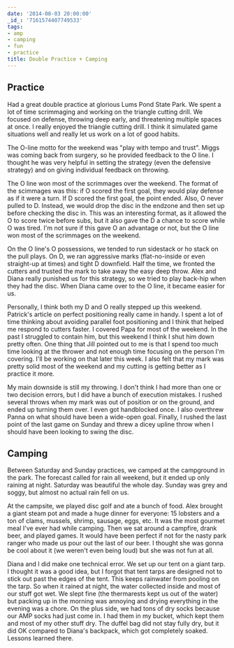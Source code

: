 ```yaml
---
date: '2014-08-03 20:00:00'
_id_: '7161574407749533'
tags:
- amp
- camping
- fun
- practice
title: Double Practice + Camping
---
```


## Practice

Had a great double practice at glorious Lums Pond State Park. We spent a lot of time scrimmaging and working on the triangle cutting drill. We focused on defense, throwing deep early, and threatening multiple spaces at once. I really enjoyed the triangle cutting drill. I think it simulated game situations well and really let us work on a lot of good habits. 

The O-line motto for the weekend was "play with tempo and trust". Miggs was coming back from surgery, so he provided feedback to the O line. I thought he was very helpful in setting the strategy (even the defensive strategy) and on giving individual feedback on throwing. 

The O line won most of the scrimmages over the weekend. The format of the scimmages was this: if O scored the first goal, they would play defense as if it were a turn. If D scored the first goal, the point ended. Also, O never pulled to D. Instead, we would drop the disc in the endzone and then set up before checking the disc in. This was an interesting format, as it allowed the O to score twice before subs, but it also gave the D a chance to score while O was tired. I'm not sure if this gave O an advantage or not, but the O line won most of the scrimmages on the weekend. 

On the O line's O possessions, we tended to run sidestack or ho stack on the pull plays. On D, we ran aggressive marks (flat-no-inside or even straight-up at times) and tight D downfield. Half the time, we fronted the cutters and trusted the mark to take away the easy deep throw. Alex and Diana really punished us for this strategy, so we tried to play back-hip when they had the disc. When Diana came over to the O line, it became easier for us. 

Personally, I think both my D and O really stepped up this weekend. Patrick's article on perfect positioning really came in handy. I spent a lot of time thinking about avoiding parallel foot positioning and I think that helped me respond to cutters faster. I covered Papa for most of the weekend. In the past I struggled to contain him, but this weekend I think I shut him down pretty often. One thing that Jill pointed out to me is that I spend too much time looking at the thrower and not enough time focusing on the person I'm covering. I'll be working on that later this week. I also felt that my mark was pretty solid most of the weekend and my cutting is getting better as I practice it more.

My main downside is still my throwing. I don't think I had more than one or two decision errors, but I did have a bunch of execution mistakes. I rushed several throws when my mark was out of position or on the ground, and ended up turning them over. I even got handblocked once. I also overthrew Panna on what should have been a wide-open goal. Finally, I rushed the last point of the last game on Sunday and threw a dicey upline throw when I should have been looking to swing the disc. 


## Camping

Between Saturday and Sunday practices, we camped at the campground in the park. The forecast called for rain all weekend, but it ended up only raining at night. Saturday was beautiful the whole day. Sunday was grey and soggy, but almost no actual rain fell on us. 

At the campsite, we played disc golf and ate a bunch of food. Alex brought a giant steam pot and made a huge dinner for everyone: 15 lobsters and a ton of clams, mussels, shrimp, sausage, eggs, etc. It was the most gourmet meal I've ever had while camping. Then we sat around a campfire, drank beer, and played games. It would have been perfect if not for the nasty park ranger who made us pour out the last of our beer. I thought she was gonna be cool about it (we weren't even being loud) but she was not fun at all.

Diana and I did make one technical error. We set up our tent on a giant tarp. I thought it was a good idea, but I forgot that tent tarps are designed not to stick out past the edges of the tent. This keeps rainwater from pooling on the tarp. So when it rained at night, the water collected inside and most of our stuff got wet. We slept fine (the thermarests kept us out of the water) but packing up in the morning was annoying and drying everything in the evening was a chore. On the plus side, we had tons of dry socks because our AMP socks had just come in. I had them in my bucket, which kept them and most of my other stuff dry. The duffel bag did not stay fully dry, but it did OK compared to Diana's backpack, which got completely soaked. Lessons learned there.

